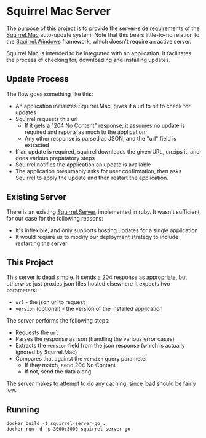 # Squirrel Mac Server

The purpose of this project is to provide the server-side requirements of the [Squirrel.Mac](https://github.com/Squirrel/Squirrel.Mac) auto-update system.  Note that this bears little-to-no relation to the [Squirrel.Windows](https://github.com/Squirrel/Squirrel.Windows) framework, which doesn't require an active server.

Squirrel.Mac is intended to be integrated with an application.  It facilitates the process of checking for, downloading and installing updates.

## Update Process

The flow goes something like this:

* An application initializes Squirrel.Mac, gives it a url to hit to check for updates
* Squirrel requests this url
    * If it gets a "204 No Content" response, it assumes no update is required and reports as much to the application
    * Any other response is parsed as JSON, and the "url" field is extracted
* If an update is required, squirrel downloads the given URL, unzips it, and does various prepatatory steps
* Squirrel notifies the application an update is available
* The application presumably asks for user confirmation, then asks Squirrel to apply the update and then restart the application.

## Existing Server

There is an existing [Squirrel.Server](https://github.com/Squirrel/Squirrel.Server), implemented in ruby.  It wasn't sufficient for our case for the following reasons:

* It's inflexible, and only supports hosting updates for a single application
* It would require us to modify our deployment strategy to include restarting the server

## This Project

This server is dead simple.  It sends a 204 response as appropriate, but otherwise just proxies json files hosted elsewhere  It expects two parameters:

* `url` - the json url to request
* `version` (optional) - the version of the installed application

The server performs the following steps:

* Requests the `url`
* Parses the response as json (handling the various error cases)
* Extracts the `version` field from the json response (which is actually ignored by Squrrel.Mac)
* Compares that against the `version` query parameter
    * If they match, send 204 No Content
    * If not, send the data along

The server makes to attempt to do any caching, since load should be fairly low.

## Running

```
docker build -t squirrel-server-go .
docker run -d -p 3000:3000 squirrel-server-go
```